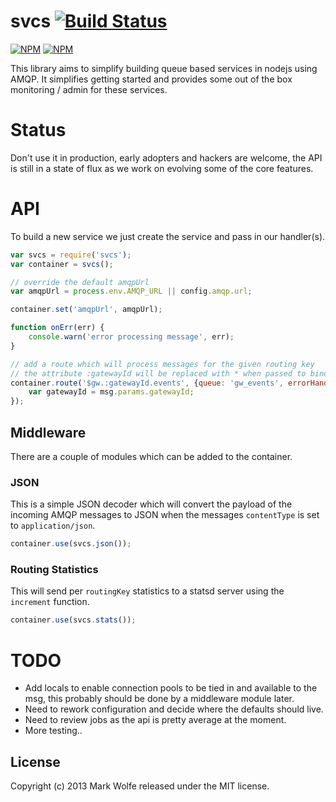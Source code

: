 # svcs [![Build Status](https://drone.io/github.com/wolfeidau/svcs/status.png)](https://drone.io/github.com/wolfeidau/svcs/latest)

[![NPM](https://nodei.co/npm/svcs.png)](https://nodei.co/npm/svcs/)
[![NPM](https://nodei.co/npm-dl/svcs.png)](https://nodei.co/npm/svcs/)

This library aims to simplify building queue based services in nodejs using AMQP.
It simplifies getting started and provides some out of the box monitoring / admin
for these services.

# Status

Don't use it in production, early adopters and hackers are welcome, the API is still in a state of flux as we work on
evolving some of the core features.

# API

To build a new service we just create the service and pass in our
handler(s).

```javascript
var svcs = require('svcs');
var container = svcs();

// override the default amqpUrl
var amqpUrl = process.env.AMQP_URL || config.amqp.url;

container.set('amqpUrl', amqpUrl);

function onErr(err) {
    console.warn('error processing message', err);
}

// add a route which will process messages for the given routing key
// the attribute :gatewayId will be replaced with * when passed to bindQueue
container.route('$gw.:gatewayId.events', {queue: 'gw_events', errorHandler: onErr}, function handler(msg){
    var gatewayId = msg.params.gatewayId;
});
```

## Middleware

There are a couple of modules which can be added to the container.

### JSON

This is a simple JSON decoder which will convert the payload of the incoming AMQP messages to JSON when the messages
 `contentType` is set to `application/json`.

```javascript
container.use(svcs.json());
```

### Routing Statistics

This will send per `routingKey` statistics to a statsd server using the `increment` function.

```javascript
container.use(svcs.stats());
```

# TODO

* Add locals to enable connection pools to be tied in and available to the msg, this probably should be done by a
 middleware module later.
* Need to rework configuration and decide where the defaults should live.
* Need to review jobs as the api is pretty average at the moment.
* More testing..

## License
Copyright (c) 2013 Mark Wolfe released under the MIT license.